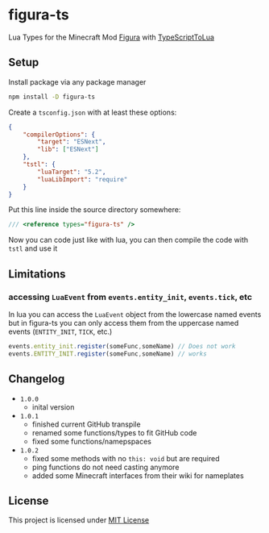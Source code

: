 # figura-ts

Lua Types for the Minecraft Mod [Figura](https://figuramc.org/) with [TypeScriptToLua](https://typescripttolua.github.io/)

## Setup

Install package via any package manager

```sh
npm install -D figura-ts
```

Create a `tsconfig.json` with at least these options:

```json
{
    "compilerOptions": {
        "target": "ESNext",
        "lib": ["ESNext"]
    },
    "tstl": {
        "luaTarget": "5.2",
        "luaLibImport": "require"
    }
}
```

Put this line inside the source directory somewhere:

```typescript
/// <reference types="figura-ts" />
```

Now you can code just like with lua, you can then compile the code with `tstl` and use it

## Limitations

### accessing `LuaEvent` from `events.entity_init`, `events.tick`, etc

In lua you can access the `LuaEvent` object from the lowercase named events but in figura-ts you can only access them from the uppercase named events (`ENTITY_INIT`, `TICK`, etc.)

```typescript
events.entity_init.register(someFunc,someName) // Does not work
events.ENTITY_INIT.register(someFunc,someName) // works
```

## Changelog

- `1.0.0`
  - inital version
- `1.0.1`
  - finished current GitHub transpile
  - renamed some functions/types to fit GitHub code
  - fixed some functions/namepspaces
- `1.0.2`
  - fixed some methods with no `this: void` but are required
  - ping functions do not need casting anymore
  - added some Minecraft interfaces from their wiki for nameplates

## License

This project is licensed under [MIT License](./LICENSE)

